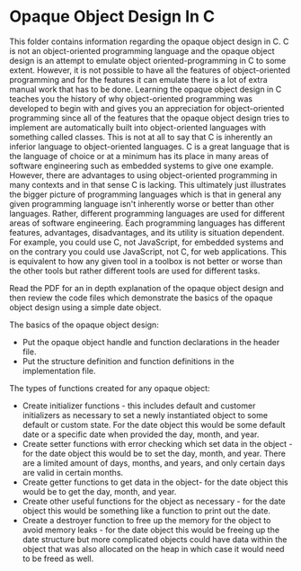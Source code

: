 # Opaque Object Design In C

This folder contains information regarding the opaque object design in C. C is not an object-oriented programming language and the opaque object design is an attempt to emulate object oriented-programming in C to some extent. However, it is not possible to have all the features of object-oriented programming and for the features it can emulate there is a lot of extra manual work that has to be done. Learning the opaque object design in C teaches you the history of why object-oriented programming was developed to begin with and gives you an appreciation for object-oriented programming since all of the features that the opaque object design tries to implement are automatically built into object-oriented languages with something called classes. This is not at all to say that C is inherently an inferior language to object-oriented languages. C is a great language that is the language of choice or at a minimum has its place in many areas of software engineering such as embedded systems to give one example. However, there are advantages to using object-oriented programming in many contexts and in that sense C is lacking. This ultimately just illustrates the bigger picture of programming languages which is that in general any given programming language isn't inherently worse or better than other languages. Rather, different programming languages are used for different areas of software engineering. Each programming languages has different features, advantages, disadvantages, and its utility is situation dependent. For example, you could use C, not JavaScript, for embedded systems and on the contrary you could use JavaScript, not C, for web applications. This is equivalent to how any given tool in a toolbox is not better or worse than the other tools but rather different tools are used for different tasks.

Read the PDF for an in depth explanation of the opaque object design and then review the code files which demonstrate the basics of the opaque object design using a simple date object.


The basics of the opaque object design:
- Put the opaque object handle and function declarations in the header file.
- Put the structure definition and function definitions in the implementation file.

The types of functions created for any opaque object:
- Create initializer functions - this includes default and customer initializers as necessary to set a newly instantiated object to some default or custom state. For the date object this would be some default date or a specific date when provided the day, month, and year.
- Create setter functions with error checking which set data in the object - for the date object this would be to set the day, month, and year. There are a limited amount of days, months, and years, and only certain days are valid in certain months.
- Create getter functions to get data in the object- for the date object this would be to get the day, month, and year.
- Create other useful functions for the object as necessary - for the date object this would be something like a function to print out the date.
- Create a destroyer function to free up the memory for the object to avoid memory leaks - for the date object this would be freeing up the date structure but more complicated objects could have data within the object that was also allocated on the heap in which case it would need to be freed as well.
